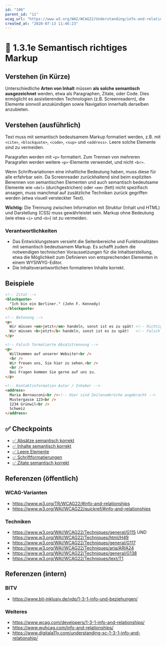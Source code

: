 ```yaml
---
id: "106"
parent_id: "11"
wcag_url: "https://www.w3.org/WAI/WCAG22/Understanding/info-and-relationships.html"
created_at: "2020-07-13 11:46:23"
---
```


# 📜 1.3.1e Semantisch richtiges Markup

## Verstehen (in Kürze)

Unterschiedliche **Arten von Inhalt** müssen **als solche semantisch ausgezeichnet** werden, etwa als Paragraphen, Zitate, oder Code. Dies ermöglicht es assistierenden Technologien (z.B. Screenreadern), die Elemente sinnvoll anzukündigen sowie Navigation innerhalb derselben anzubieten.

## Verstehen (ausführlich)

Text muss mit semantisch bedeutsamem Markup formatiert werden, z.B. mit `<cite>`, `<blockquote>`, `<code>`, `<sup>` und `<address>`. Leere solche Elemente sind zu vermeiden.

Paragrafen werden mit `<p>` formatiert. Zum Trennen von mehreren Paragrafen werden weitere `<p>`-Elemente verwendet, und nicht `<br>`.

Wenn Schriftvariationen eine inhaltliche Bedeutung haben, muss diese für alle erfahrbar sein. Da Screenreader zurückhaltend sind beim expliziten Benennen von semantischen Elementen und auch semantisch bedeutsame Elemente wie `<del>` (durchgestrichen) oder `<em>` (fett) nicht spezifisch ansagen, muss manchmal auf zusätzliche Techniken zurück gegriffen werden (etwa visuell versteckter Text).

**Wichtig:** Die Trennung zwischen Information mit Struktur (Inhalt und HTML) und Darstellung (CSS) muss gewährleistet sein. Markup ohne Bedeutung (wie etwa `<i>` und `<b>`) ist zu vermeiden.

### Verantwortlichkeiten

- Das Entwicklungsteam versieht die Seitenbereiche und Funktionalitäten mit semantisch bedeutsamem Markup. Es schafft zudem die notwendigen technischen Voraussetzungen für die Inhaltserstellung, etwa die Möglichkeit zum Definieren von entsprechenden Elementen in einem WYSIWYG-Editor.
- Die Inhaltsverantwortlichen formatieren Inhalte korrekt.

## Beispiele

```html
<!-- Zitat -->
<blockquote>
  "Ich bin ein Berliner." (John F. Kennedy)
</blockquote>

<!-- Betonung -->
<p>
  Wir müssen <em>jetzt</em> handeln, sonst ist es zu spät! <!-- Richtig -->
  Wir müssen <b>jetzt</b> handeln, sonst ist es zu spät!   <!-- Falsch -->
</p>

<!-- Falsch formatierte Absatztrennung -->
<p>
  Willkommen auf unserer Website!<br />
  <br />
  Wir freuen uns, Sie hier zu sehen.<br />
  <br />
  Bei Fragen kommen Sie gerne auf uns zu.
</p>

<!-- Kontaktinformation Autor / Inhaber -->
<address>
  Maria Bernasconi<br /><!-- Hier sind Zeilenumbrüche angebracht -->
  Mustergasse 123<br />
  1234 Grünwil<br />
  Schweiz
</address>
```

## ✅ Checkpoints

- [✅ Absätze semantisch korrekt](absaetze-semantisch-korrekt)
- [✅ Inhalte semantisch korrekt](inhalte-semantisch-korrekt)
- [✅ Leere Elemente](leere-elemente)
- [✅ Schriftformatierungen](schriftformatierungen)
- [✅ Zitate semantisch korrekt](zitate-semantisch-korrekt)

## Referenzen (öffentlich)

### WCAG-Varianten
- <https://www.w3.org/TR/WCAG22/#info-and-relationships>
- <https://www.w3.org/WAI/WCAG22/quickref/#info-and-relationships>

### Techniken
- <https://www.w3.org/WAI/WCAG22/Techniques/general/G115> UND <https://www.w3.org/WAI/WCAG22/Techniques/html/H49>
- <https://www.w3.org/WAI/WCAG22/Techniques/general/G117>
- <https://www.w3.org/WAI/WCAG22/Techniques/aria/ARIA24>
- <https://www.w3.org/WAI/WCAG22/Techniques/general/G138>
- <https://www.w3.org/WAI/WCAG22/Techniques/text/T1>

## Referenzen (intern)

### BITV
- <https://www.bit-inklusiv.de/vdp/1-3-1-info-und-beziehungen/>

### Weiteres
- <https://www.wcag.com/developers/1-3-1-info-and-relationships/>
- <https://www.wuhcag.com/info-and-relationships/>
- <https://www.digitala11y.com/understanding-sc-1-3-1-info-and-relationship/>